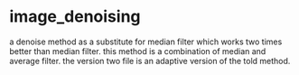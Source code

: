 # image_denoising
a denoise method as a substitute for median filter which works two times better than median filter.
this method is a combination of median and average filter.
the version two file is an adaptive version of the told method.
